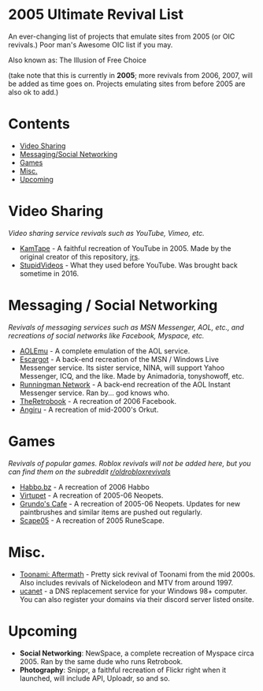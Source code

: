 # 2005 Ultimate Revival List
An ever-changing list of projects that emulate sites from 2005 (or OIC revivals.) Poor man's Awesome OIC list if you may.

Also known as: The Illusion of Free Choice

(take note that this is currently in **2005**; more revivals from 2006, 2007, will be added as time goes on. Projects emulating sites from before 2005 are also ok to add.)
# Contents
- [Video Sharing](#video-sharing)
- [Messaging/Social Networking](#messaging--social-networking)
- [Games](#games)
- [Misc.](#misc.)
- [Upcoming](#upcoming)

# Video Sharing
*Video sharing service revivals such as YouTube, Vimeo, etc.*
- [KamTape](https://kamtape.com) - A faithful recreation of YouTube in 2005. Made by the original creator of this repository, [jrs](http://www.kamtape.com/profile.php?user=jr).
- [StupidVideos](http://stupidvideos.com) - What they used before YouTube. Was brought back sometime in 2016.

# Messaging / Social Networking
*Revivals of messaging services such as MSN Messenger, AOL, etc., and recreations of social networks like Facebook, Myspace, etc.*
- [AOLEmu](https://aolemu.com/) - A complete emulation of the AOL service.
- [Escargot](https://escargot.chat) - A back-end recreation of the MSN / Windows Live Messenger service. Its sister service, NINA, will support Yahoo Messenger, ICQ, and the like. Made by Animadoria, tonyshowoff, etc.
- [Runningman Network](https://runningman.network/) - A back-end recreation of the AOL Instant Messenger service. Ran by... god knows who.
- [TheRetrobook](https://theretrobook.net/) - A recreation of 2006 Facebook.
- [Angiru](https://www.angiru.com.py/) - A recreation of mid-2000's Orkut.

# Games
*Revivals of popular games. Roblox revivals will not be added here, but you can find them on the subreddit [r/oldrobloxrevivals](https://www.reddit.com/r/oldrobloxrevivals/)*
- [Habbo.bz](https://habbo.bz) - A recreation of 2006 Habbo
- [Virtupet](https://virtu.pet) - A recreation of 2005-06 Neopets.
- [Grundo's Cafe](https://grundos.cafe) - A recreation of 2005-06 Neopets. Updates for new paintbrushes and similar items are pushed out regularly.
- [Scape05](https://scape05.com) - A recreation of 2005 RuneScape.
  
# Misc.
- [Toonami: Aftermath](https://www.toonamiaftermath.com) - Pretty sick revival of Toonami from the mid 2000s. Also includes revivals of Nickelodeon and MTV from around 1997.
- [ucanet](https://ucanet.net) - a DNS replacement service for your Windows 98+ computer. You can also register your domains via their discord server listed onsite.
  
# Upcoming
-  **Social Networking**: NewSpace, a complete recreation of Myspace circa 2005. Ran by the same dude who runs Retrobook.
-  **Photography**: Snippr, a faithful recreation of Flickr right when it launched, will include API, Uploadr, so and so.
